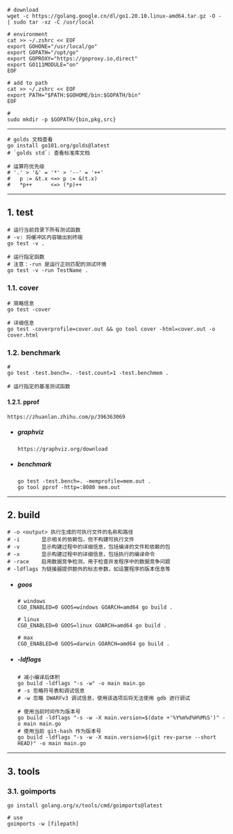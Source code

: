 ```shell
# download
wget -c https://golang.google.cn/dl/go1.20.10.linux-amd64.tar.gz -O - | sudo tar -xz -C /usr/local

# environment
cat >> ~/.zshrc << EOF
export GOHONE="/usr/local/go"
export GOPATH="/opt/go"
export GOPROXY="https://goproxy.io,direct"
export GO111MODULE="on"
EOF

# add to path
cat >> ~/.zshrc << EOF
export PATH="$PATH:$GOHOME/bin:$GOPATH/bin"
EOF

#
sudo mkdir -p $GOPATH/{bin,pkg,src}
```

---

```shell
# golds 文档查看
go install go101.org/golds@latest
# `golds std`: 查看标准库文档 
```

```shell
# 运算符优先级
# '.' > '&' = '*' > '--' = '++'
#   p := &t.x <=> p := &(t.x)
#   *p++      <=> (*p)++
```

---

## 1. test

```shell
# 运行当前目录下所有测试函数
# -v: 将缓冲区内容输出到终端
go test -v .

# 运行指定函数
# 注意：-run 是运行正则匹配的测试环境
go test -v -run TestName .
```

### 1.1. cover

```shell
# 简略信息
go test -cover

# 详细信息
go test -coverprofile=cover.out && go tool cover -html=cover.out -o cover.html
```

### 1.2. benchmark

```shell
#
go test -test.bench=. -test.count=1 -test.benchmem .

# 运行指定的基准测试函数
```

#### 1.2.1. pprof

```http
https://zhuanlan.zhihu.com/p/396363069
```

- ##### graphviz

  ```http
  https://graphviz.org/download
  ```

- ##### benchmark

  ```shell
  go test -test.bench=. -memprofile=mem.out .
  go tool pprof -http=:8080 mem.out
  ```

---

## 2. build

```shell
# -o <output> 执行生成的可执行文件的名称和路径
# -i       显示相关的依赖包，但不构建可执行文件
# -v       显示构建过程中的详细信息，包括编译的文件和依赖的包
# -x       显示构建过程中的详细信息，包括执行的编译命令
# -race    启用数据竞争检测，用于检查并发程序中的数据竞争问题
# -ldflags 为链接器提供额外的标志参数，如设置程序的版本信息等
```

- ##### goos

  ```shell
  # windows
  CGO_ENABLED=0 GOOS=windows GOARCH=amd64 go build .

  # linux
  CGO_ENABLED=0 GOOS=linux GOARCH=amd64 go build .

  # max
  CGO_ENABLED=0 GOOS=darwin GOARCH=amd64 go build .
  ```

- ##### -ldflags

  ```shell
  # 减小编译后体积
  go build -ldflags "-s -w" -o main main.go
  # -s 忽略符号表和调试信息
  # -w 忽略 DWARFv3 调试信息，使用该选项后将无法使用 gdb 进行调试
  
  # 使用当前时间作为版本号
  go build -ldflags "-s -w -X main.version=$(date +'%Y%m%d%H%M%S')" -o main main.go
  # 使用当前 git-hash 作为版本号
  go build -ldflags "-s -w -X main.version=$(git rev-parse --short HEAD)" -o main main.go
  ```

---

## 3. tools

### 3.1. goimports

```shell
go install golang.org/x/tools/cmd/goimports@latest

# use
goimports -w [filepath]
```